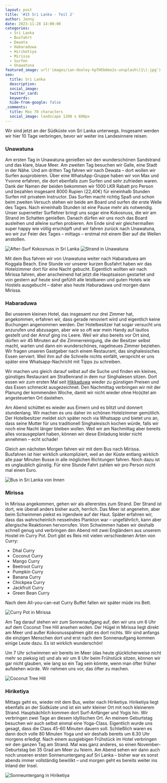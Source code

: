 ```yaml
---
layout: post
title: '#15 Sri Lanka - Teil 2'
author: Jenny
date: 2023-11-28 14:00:00
categories:
  - Sri Lanka
  - Busfahrt
  - Dewata
  - Habaraduwa
  - Hiriketiya
  - Mirissa
  - Surfen
  - Unawatuna
featured_image: url('images/ian-dooley-hpTH5b6mo2s-unsplash\(1\).jpg')
seo:
  title: Sri Lanka
  description:
  social_image:
  twitter_card:
  keywords:
  hide-from-google: false
_comments:
  title: Max 70 characters
  social_image: landscape 1200 x 600px
---
```

Wir sind jetzt an der Südküste von Sri Lanka unterwegs. Insgesamt werden wir hier 10 Tage verbringen, bevor wir weiter ins Landesinnere reisen.

### Unawatuna

Am ersten Tag in Unawatuna genießen wir den wunderschönen Sandstrand und das klare, blaue Meer. Am zweiten Tag besuchen wir Galle, eine Stadt in der Nähe. Und am dritten Tag fahren wir nach Dewata – dort wollen wir Surfen ausprobieren. Über eine WhatsApp-Gruppe haben wir von Max und Yvonne erfahren, die dort ebenfalls zum Surfen und sehr zufrieden waren. Dank der Namen der beiden bekommen wir 1000 LKR Rabatt pro Person und bezahlen insgesamt 8000 Rupien (22,40€) für eineinhalb Stunden Surfen mit privatem Instructor. Das Surfen macht richtig Spaß und schon beim zweiten Versuch stehen wir beide am Board und surfen die erste Welle des Tages. Nach eineinhalb Stunden ist eine Pause mehr als notwendig. Unser supernetter Surflehrer bringt uns sogar eine Kokosnuss, die wir am Strand im Schatten genießen. Danach dürfen wir uns noch das Board ausleihen und alleine surfen probieren. Am Ende sind wir gleichermaßen super happy wie völlig erschöpft und wir fahren zurück nach Unawatuna, wo wir zur Feier des Tages – mittags – erstmal mit einem Bier auf die Wellen anstoßen.

<div class="img2">
 	<img src="/images/diary/sri-lanka/sri-lanka-20.jpg" alt="After-Surf Kokosnuss in Sri Lanka">
  <img src="/images/diary/outtakes-sri-lanka/outtakes-sri-lanka-2.jpg" alt="Strand in Unawatuna">
</div>

Mit dem Bus fahren wir von Unawatuna weiter nach Habaraduwa am Koggala Beach. Eine Stunde vor unserer kurzen Busfahrt haben wir das Hotelzimmer dort für eine Nacht gebucht. Eigentlich wollten wir nach Mirissa fahren, aber anscheinend hat jetzt die Hauptsaison gestartet und von gestern auf heute sind gefühlt alle leistbaren und guten Hotels wie Hostels ausgebucht – daher also heute Haburadawa und morgen dann Mirissa. 

### Habaraduwa

Bei unserem kleinen Hotel, das insgesamt nur drei Zimmer hat, angekommen, erfahren wir, dass gerade renoviert wird und eigentlich keine Buchungen angenommen werden. Der Hotelbesitzer hat sogar versucht uns anzurufen und abzusagen, aber wie so oft war mein Handy auf lautlos gestellt und der Anruf ging ins Leere. Weil wir also bereits vor Ort sind, dürfen wir 45 Minuten auf die Zimmerreinigung, die der Besitzer selbst macht, warten und dann ein wunderschönes, nagelneues Zimmer beziehen. Wir fragen unseren Gastgeber nach einem Restaurant, das singhalesisches Essen serviert. Weil ihm auf die Schnelle nichts einfällt, verspricht er uns später eine Whatsapp-Nachricht mit Tipps zu schreiben. 

Wir machen uns gleich darauf selbst auf die Suche und finden ein kleines, günstiges Restaurant am Straßenrand in dem nur Singhalesen sitzen. Dort essen wir zum ersten Mal seit [Hikkaduwa](2023-11-23-sri-lanka-1) wieder zu günstigen Preisen und das Essen schmeckt ausgezeichnet. Den Nachmittag verbringen wir mit der Planung der kommenden Woche, damit wir nicht wieder ohne Ho(s)tel am angesteuerten Ort dastehen.

Am Abend schüttet es wieder aus Eimern und es blitzt und donnert stundenlang. Wir machen es uns daher im schönen Hotelzimmer gemütlich. Der Hotelbesitzer meldet sich später noch via Whatsapp und bietet uns an, dass seine Mutter für uns traditionell Singhalesisch kochen würde, falls wir noch eine Nacht länger bleiben wollen. Weil wir am Nachmittag aber bereits alles vorausgeplant haben, können wir diese Einladung leider nicht annehmen – echt schade!

Gleich am nächsten Morgen fahren wir mit dem Bus nach Mirissa. Busfahren ist hier wirklich unkompliziert, weil an der Küste entlang wirklich alle paar Minuten Busse in alle möglichen Richtungen fahren. Noch dazu ist es unglaublich günstig. Für eine Stunde Fahrt zahlen wir pro Person nicht mal einen Euro.

<div class="img1">
 	<img src="/images/diary/outtakes-sri-lanka/outtakes-sri-lanka-1.jpg" alt="Bus in Sri Lanka von Innen">
</div>

### Mirissa

In Mirissa angekommen, gehen wir als allererstes zum Strand. Der Strand ist dort, wie überall anders bisher auch, herrlich. Das Meer ist angenehm, aber beim Schwimmen piekst es irgendwie auf der Haut. Später erfahren wir, dass das wahrscheinlich nesselndes Plankton war – ungefährlich, kann aber allergische Reaktionen hervorrufen. Vom Schwimmen haben wir deshalb schnell genug und verbringen den Abend mit zwei Engländern aus unserem Hostel im Curry Pot. Dort gibt es Reis mit vielen verschiedenen Arten von Curry:

- Dhal Curry
- Coconut Curry
- Mango Curry
- Beetroot Curry
- Pumpkin Curry
- Banana Curry
- Chickpea Curry
- Jackfruit Curry
- Green Bean Curry

Nach dem All-you-can-eat Curry Buffet fallen wir später müde ins Bett.

<div class="img1">
 	<img src="/images/diary/sri-lanka/sri-lanka-21.jpg" alt="Curry Pot in Mirissa">
</div>

Am Tag darauf stehen wir zum Sonnenaufgang auf, den wir uns  um 6 Uhr auf dem Coconut Tree Hill ansehen wollen. Der Hügel in Mirissa liegt direkt am Meer und außer Kokosnusspalmen gibt es dort nichts. Wir sind anfangs die einzigen Menschen dort und erst nach dem Sonnenaufgang kommen einige Leute dazu. Es ist wirklich wunderschön!

Um 7 Uhr schwimmen wir bereits im Meer (das heute glücklicherweise nicht mehr so pieksig ist) und als wir um 8 Uhr beim Frühstück sitzen, können wir gar nicht glauben, wie lang so ein Tag sein könnte, wenn man öfter früher aufstehen würde. Wir nehmen uns vor, das öfter zu machen.

<div class="img1">
 	<img src="/images/diary/sri-lanka/sri-lanka-23.jpg" alt="Coconut Tree Hill">
</div>

### Hiriketiya

Mittags geht es, wieder mit dem Bus, weiter nach Hiriketiya. Hiriketiya liegt ebenfalls an der Südküste und ist ein sehr kleiner Ort mit noch kleinerem Strand. Hauptsächlich kommen dort Surf-Anfänger und Yogis hin. Wir verbringen zwei Tage an diesem idyllischen Ort. An meinem Geburtstag besuchen wir auch selbst einmal eine Yoga-Class. Eigentlich wurde uns gesagt, dass die Class 45-60 Minuten dauern soll. Schließlich waren es dann doch volle 80 Minuten Yoga und wir deshalb bereits um 8.30 Uhr morgens erledigt. Nach einem ausgiebigen Frühstück im Hotel verbringen wir den ganzen Tag am Strand. Mal was ganz anderes, so einen November-Geburtstag bei 35 Grad am Meer zu feiern. Am Abend sehen wir dann auch noch unseren ersten Sonnenuntergang auf Sri Lanka – bisher war es sonst abends immer vollständig bewölkt – und morgen geht es bereits weiter ins Inland der Insel.

<div class="img1">
 	<img src="/images/diary/sri-lanka/sri-lanka-22.jpg" alt="Sonneuntergang in Hiriketiya">
</div>